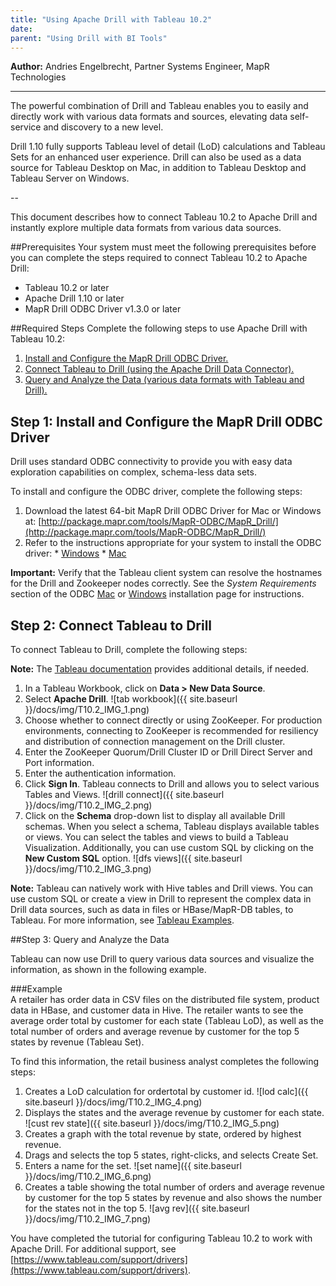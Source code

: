 ```yaml
---
title: "Using Apache Drill with Tableau 10.2"
date:  
parent: "Using Drill with BI Tools"
---  
```


**Author:** Andries Engelbrecht, Partner Systems Engineer, MapR Technologies

---  

The powerful combination of Drill and Tableau enables you to easily and directly work with various data formats and sources, elevating data self-service and discovery to a new level. 

Drill 1.10 fully supports Tableau level of detail (LoD) calculations and Tableau Sets for an enhanced user experience. Drill can also be used as a data source for Tableau Desktop on Mac, in addition to Tableau Desktop and Tableau Server on Windows. 
 
--   
  
This document describes how to connect Tableau 10.2 to Apache Drill and instantly explore multiple data formats from various data sources.  

##Prerequisites
Your system must meet the following prerequisites before you can complete the steps required to connect Tableau 10.2 to Apache Drill:  

- Tableau 10.2 or later  
- Apache Drill 1.10 or later  
- MapR Drill ODBC Driver v1.3.0 or later  

##Required Steps 
Complete the following steps to use Apache Drill with Tableau 10.2:  
1.	[Install and Configure the MapR Drill ODBC Driver.]({{site.baseurl}}/docs/using-apache-drill-with-tableau-10.2)  
2.	[Connect Tableau to Drill (using the Apache Drill Data Connector).]({{site.baseurl}}/docs/using-apache-drill-with-tableau-10.2)  
3.	[Query and Analyze the Data (various data formats with Tableau and Drill).]({{site.baseurl}}/docs/using-apache-drill-with-tableau-10.2)  

 

## Step 1: Install and Configure the MapR Drill ODBC Driver  
Drill uses standard ODBC connectivity to provide you with easy data exploration capabilities on complex, schema-less data sets. 

To install and configure the ODBC driver, complete the following steps:  

1. Download the latest 64-bit MapR Drill ODBC Driver for Mac or Windows at: [http://package.mapr.com/tools/MapR-ODBC/MapR_Drill/](http://package.mapr.com/tools/MapR-ODBC/MapR_Drill/)  
2. Refer to the instructions appropriate for your system to install the ODBC driver: 
       * [Windows](http://drill.apache.org/docs/installing-the-driver-on-windows/)
       * [Mac](http://drill.apache.org/docs/installing-the-driver-on-mac-os-x/)

**Important:** Verify that the Tableau client system can resolve the hostnames for the Drill and Zookeeper nodes correctly. See the *System Requirements* section of the ODBC [Mac](http://drill.apache.org/docs/installing-the-driver-on-mac-os-x/) or [Windows](http://drill.apache.org/docs/installing-the-driver-on-windows/) installation page for instructions.  


## Step 2: Connect Tableau to Drill  

To connect Tableau to Drill, complete the following steps:
 
**Note:** The [Tableau documentation](http://onlinehelp.tableau.com/current/pro/desktop/en-us/help.htm#examples_apachedrill.html) provides additional details, if needed.  

1.	In a Tableau Workbook, click on **Data > New Data Source**.
2.	Select **Apache Drill**. ![tab workbook]({{ site.baseurl }}/docs/img/T10.2_IMG_1.png)  
3.	Choose whether to connect directly or using ZooKeeper. For production environments, connecting to ZooKeeper is recommended for resiliency and distribution of connection management on the Drill cluster.  
4.	Enter the ZooKeeper Quorum/Drill Cluster ID or Drill Direct Server and Port information. 
5.	Enter the authentication information.
6.	Click **Sign In**. Tableau connects to Drill and allows you to select various Tables and Views. ![drill connect]({{ site.baseurl }}/docs/img/T10.2_IMG_2.png)  
7.	Click on the **Schema** drop-down list to display all available Drill schemas. When you select a schema, Tableau displays available tables or views.  You can select the tables and views to build a Tableau Visualization. Additionally, you can use custom SQL by clicking on the **New Custom SQL** option. ![dfs views]({{ site.baseurl }}/docs/img/T10.2_IMG_3.png)  

**Note:** Tableau can natively work with Hive tables and Drill views. You can use custom SQL or create a view in Drill to represent the complex data in Drill data sources, such as data in files or HBase/MapR-DB tables, to Tableau. For more information, see [Tableau Examples](http://drill.apache.org/docs/tableau-examples/).  


##Step 3: Query and Analyze the Data  

Tableau can now use Drill to query various data sources and visualize the information, as shown in the following example.  

###Example  
A retailer has order data in CSV files on the distributed file system, product data in HBase, and customer data in Hive. The retailer wants to see the average order total by customer for each state (Tableau LoD), as well as the total number of orders and average revenue by customer for the top 5 states by revenue (Tableau Set).

To find this information, the retail business analyst completes the following steps:  

1. Creates a LoD calculation for ordertotal by customer id. ![lod calc]({{ site.baseurl }}/docs/img/T10.2_IMG_4.png)  
2. Displays the states and the average revenue by customer for each state. ![cust rev state]({{ site.baseurl }}/docs/img/T10.2_IMG_5.png)  
3. Creates a graph with the total revenue by state, ordered by highest revenue. 
4. Drags and selects the top 5 states, right-clicks, and selects Create Set.  
5. Enters a name for the set. ![set name]({{ site.baseurl }}/docs/img/T10.2_IMG_6.png)
6. Creates a table showing the total number of orders and average revenue by customer for the top 5 states by revenue and also shows the number for the states not in the top 5. ![avg rev]({{ site.baseurl }}/docs/img/T10.2_IMG_7.png)  

You have completed the tutorial for configuring Tableau 10.2 to work with Apache Drill. For additional support, see  
[https://www.tableau.com/support/drivers](https://www.tableau.com/support/drivers).







 

 
 

